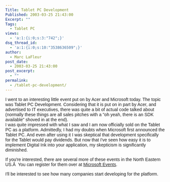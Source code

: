 ```yaml
---
Title: Tablet PC Development
Published: 2003-03-25 21:43:00
Excerpt: ""
Tags:
  - Tablet PC
views:
  - 'a:1:{i:0;s:3:"742";}'
dsq_thread_id:
  - 'a:1:{i:0;s:10:"3538636509";}'
author:
  - Marc LaFleur
post_date:
  - 2003-03-25 21:43:00
post_excerpt:
  - ""
permalink:
  - /tablet-pc-development/
---
```

<p class="MsoNormal" style="margin: 0in 0in 0pt;"><span style="font-family: Arial; mso-bidi-font-weight: bold;">I went to an interesting little event put on by Acer and Microsoft today. The topic was Tablet PC Development. Considering that it is put on in part by Acer, and advertised to IT executives, there was quite a bit of actual code talked about (normally these things are all sales pitches with a "oh yeah, there is an SDK available" shoved in at the end). </span></p>
<span style="font-family: Arial; mso-bidi-font-weight: bold;">I was quite impressed with what I saw and I am now officially sold on the Tablet PC as a platform. Admittedly, I had my doubts when Microsoft first announced the Tablet PC. And even after using it I was skeptical that development specifically for the Tablet would pay dividends. But now that I've seen how easy it is to implement Digital Ink into your application, my skepticism is significantly diminished. </span>

<span style="font-family: Arial; mso-bidi-font-weight: bold;">If you're interested, there are several more of these events in the North Eastern US.<span style="mso-spacerun: yes;">Â  </span>You can register for them over at <a href="http://msevents.microsoft.com/isapi/events/usa/enu/search_results.asp?ES=1&amp;PID=-1&amp;KW=Tablet&amp;SPID=-1" target="_blank">Microsoft Events</a>.</span>

<span style="font-family: Arial; mso-bidi-font-weight: bold;">I'll be interested to see how many companies start developing for the platform. </span>